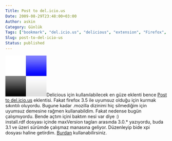 ```yaml
---
Title: Post to del.icio.us
Date: 2009-08-29T23:48:00+03:00
Author: askin
Category: Günlük
Tags: ["bookmark", "del.icio.us", "delicious", "extension", "Firefox", "İnternet"]
Slug: post-to-del-icio-us
Status: published
---
```


![del.icio.us. icon](/uploads/2009/08/del.icio.us.-icon.JPG "del.icio.us. icon")Delicious için kullanılabilecek en güze eklenti bence [Post to del.icio.us](https://addons.mozilla.org/en-US/firefox/addon/6652) eklentisi. Fakat firefox 3.5 ile uyumsuz olduğu için kurmak sıkıntılı oluyordu. Bugune kadar .mozilla dizinimi hiç silmediğim için uyumsuz demesine rağmen kullanabildim. Fakat nedense bugün çalışmıyordu. Bende açtım içini baktım nesi var diye :)  
install.rdf dosyası içinde maxVersion tagları arasında 3.0.\* yazıyordu, buda 3.1 ve üzeri sürümde çalışmaz manasına geliyor. Düzenleyip bide xpi dosyası haline getirdim. [Burdan](/uploads/2009/08/post_to_del.icio.us-1.0.5.xpi) kullanabilirsiniz.
